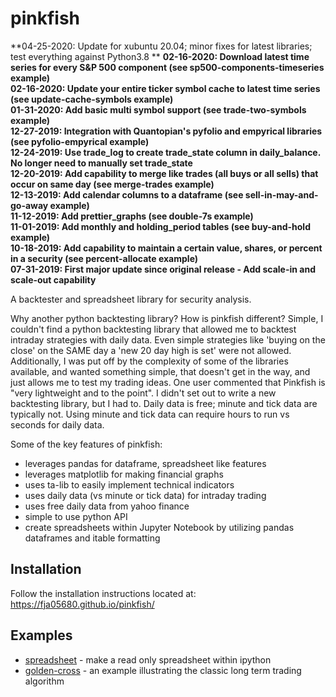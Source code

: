 pinkfish
======

**04-25-2020: Update for xubuntu 20.04; minor fixes for latest libraries; test everything against Python3.8 **
**02-16-2020: Download latest time series for every S&P 500 component (see sp500-components-timeseries example)**   
**02-16-2020: Update your entire ticker symbol cache to latest time series (see update-cache-symbols example)**   
**01-31-2020: Add basic multi symbol support (see trade-two-symbols example)**  
**12-27-2019: Integration with Quantopian's pyfolio and empyrical libraries (see pyfolio-empyrical example)**  
**12-24-2019: Use trade_log to create trade_state column in daily_balance.  No longer need to manually set trade_state**  
**12-20-2019: Add capability to merge like trades (all buys or all sells) that occur on same day (see merge-trades example)**  
**12-13-2019: Add calendar columns to a dataframe (see sell-in-may-and-go-away example)**  
**11-12-2019: Add prettier_graphs (see double-7s example)**  
**11-01-2019: Add monthly and holding_period tables (see buy-and-hold example)**  
**10-18-2019: Add capability to maintain a certain value, shares, or percent in a security (see percent-allocate example)**  
**07-31-2019: First major update since original release - Add scale-in and scale-out capability**

A backtester and spreadsheet library for security analysis.

Why another python backtesting library?  How is pinkfish different?
Simple, I couldn't find a python backtesting library that allowed me to backtest intraday strategies with daily data.  Even simple strategies like 'buying on the close' on the SAME day a 'new 20 day high is set' were not allowed.  Additionally, I was put off by the complexity of some of the libraries available, and wanted something simple, that doesn't get in the way, and just allows me to test my trading ideas.  One user commented that Pinkfish is "very lightweight and to the point".  I didn't set out to write a new backtesting library, but I had to.  Daily data is free; minute and tick data are typically not.  Using minute and tick data can require hours to run vs seconds for daily data.

Some of the key features of pinkfish:
 - leverages pandas for dataframe, spreadsheet like features
 - leverages matplotlib for making financial graphs
 - uses ta-lib to easily implement technical indicators
 - uses daily data (vs minute or tick data) for intraday trading
 - uses free daily data from yahoo finance
 - simple to use python API
 - create spreadsheets within Jupyter Notebook by utilizing pandas dataframes and itable formatting

## Installation
Follow the installation instructions located at:
https://fja05680.github.io/pinkfish/

## Examples
 - [spreadsheet](https://fja05680.github.io/pinkfish/examples/spreadsheet.html) - make a read only spreadsheet within ipython
 - [golden-cross](http://fja05680.github.io/pinkfish/examples/golden-cross.html) - an example illustrating the classic long term trading algorithm
